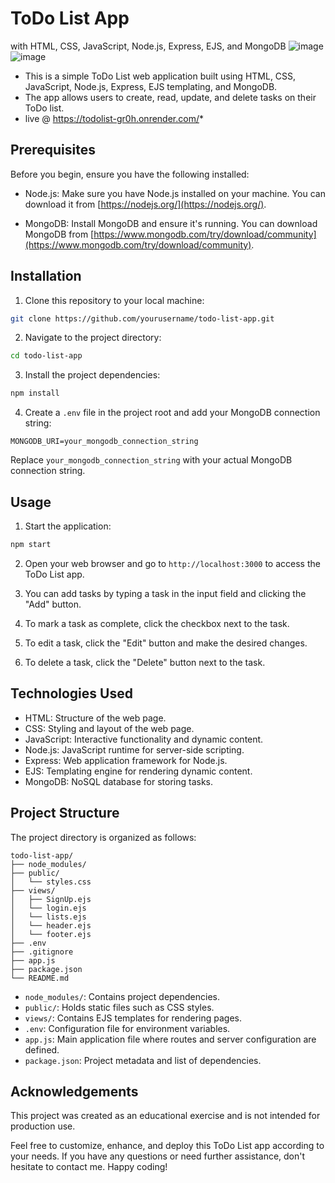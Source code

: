 
# ToDo List App 
 with HTML, CSS, JavaScript, Node.js, Express, EJS, and MongoDB
 ![image](https://github.com/shubhatRashid/Todo_list/assets/106548827/13a0a871-f93f-46fc-825e-2a95d585780b)
 ![image](https://github.com/shubhatRashid/Todo_list/assets/106548827/2a076b2e-a87f-45f5-aba8-856880abf758)


* This is a simple ToDo List web application built using HTML, CSS, JavaScript, Node.js, Express, EJS templating, and MongoDB.
* The app allows users to create, read, update, and delete tasks on their ToDo list.
* live @ https://todolist-gr0h.onrender.com/*

## Prerequisites

Before you begin, ensure you have the following installed:

- Node.js: Make sure you have Node.js installed on your machine. You can download it from [https://nodejs.org/](https://nodejs.org/).

- MongoDB: Install MongoDB and ensure it's running. You can download MongoDB from [https://www.mongodb.com/try/download/community](https://www.mongodb.com/try/download/community).

## Installation

1. Clone this repository to your local machine:

```bash
git clone https://github.com/yourusername/todo-list-app.git
```

2. Navigate to the project directory:

```bash
cd todo-list-app
```

3. Install the project dependencies:

```bash
npm install
```

4. Create a `.env` file in the project root and add your MongoDB connection string:

```
MONGODB_URI=your_mongodb_connection_string
```

Replace `your_mongodb_connection_string` with your actual MongoDB connection string.

## Usage

1. Start the application:

```bash
npm start
```

2. Open your web browser and go to `http://localhost:3000` to access the ToDo List app.

3. You can add tasks by typing a task in the input field and clicking the "Add" button.

4. To mark a task as complete, click the checkbox next to the task.

5. To edit a task, click the "Edit" button and make the desired changes.

6. To delete a task, click the "Delete" button next to the task.

## Technologies Used

- HTML: Structure of the web page.
- CSS: Styling and layout of the web page.
- JavaScript: Interactive functionality and dynamic content.
- Node.js: JavaScript runtime for server-side scripting.
- Express: Web application framework for Node.js.
- EJS: Templating engine for rendering dynamic content.
- MongoDB: NoSQL database for storing tasks.

## Project Structure

The project directory is organized as follows:

```
todo-list-app/
├── node_modules/
├── public/
│   └── styles.css
├── views/
│   ├── SignUp.ejs
│   └── login.ejs
│   └── lists.ejs
│   └── header.ejs
│   └── footer.ejs
├── .env
├── .gitignore
├── app.js
├── package.json
└── README.md
```

- `node_modules/`: Contains project dependencies.
- `public/`: Holds static files such as CSS styles.
- `views/`: Contains EJS templates for rendering pages.
- `.env`: Configuration file for environment variables.
- `app.js`: Main application file where routes and server configuration are defined.
- `package.json`: Project metadata and list of dependencies.

## Acknowledgements

This project was created as an educational exercise and is not intended for production use.

Feel free to customize, enhance, and deploy this ToDo List app according to your needs. If you have any questions or need further assistance, don't hesitate to contact me. Happy coding!
